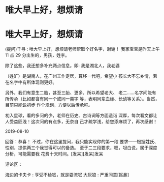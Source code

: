 # 唯大早上好，想烦请

# 唯大早上好，想烦请

(提问)千寻 : 唯大早上好，想烦请老师帮取个好名字，谢谢！ 我家宝宝是昨天上午 11 点 29 分出生的，男孩，姓李。

除了这些，我还想多补充两点信息，即: 我是湖北人，我老婆

（姓旷）是湖南人，在广州工作定居，算移一代吧，希望小 孩长大不忘乡情，若在名字中有所体现则更好。

另外，我们有意生二胎，甚至三胎、更多，所以希望老大、 老二……名字间能有所传承（比如都含有同一个或同一类字 等，表明同辈血缘、长幼等关系）。当然，目前只能说初步 作个规划，方便以后传承吧。

初入星球，看的多问的少，老师在历史、古诗词等方面造诣 深厚，每次看文都让人受益匪浅！这次问的有点多，无奈自 己才疏学浅，给您添麻烦了，再次感谢！

2019-08-10

回答：恭喜！ 不过，你在这里提问，我只能实现你的第一段 要求——根据姓氏、性别，提供两三个我觉得可以的备选。 至于二三段要求，嗯，坦白说，属于深度分析，可能需要我 花费十天时间。[发呆][发呆]发呆

评论区：

海边的卡夫卡 : 享受不给钱，就是耍流氓 大灰狼 : 严重同意[抠鼻]